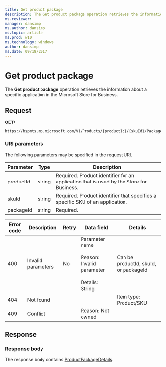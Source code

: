 ```yaml
---
title: Get product package
description: The Get product package operation retrieves the information about a specific application in the Microsoft Store for Business.
ms.reviewer: 
manager: dansimp
ms.author: dansimp
ms.topic: article
ms.prod: w10
ms.technology: windows
author: dansimp
ms.date: 09/18/2017
---
```


# Get product package

The **Get product package** operation retrieves the information about a specific application in the Microsoft Store for Business.

## Request

**GET:**

```http
https://bspmts.mp.microsoft.com/V1/Products/{productId}/{skuId}/Packages/{packageId}
```

### URI parameters

The following parameters may be specified in the request URI.

|Parameter|Type|Description|
|--- |--- |--- |
|productId|string|Required. Product identifier for an application that is used by the Store for Business.|
|skuId|string|Required. Product identifier that specifies a specific SKU of an application.|
|packageId|string|Required.|

|Error code|Description|Retry|Data field|Details|
|--- |--- |--- |--- |--- |
|400|Invalid parameters|No|Parameter name <br/> <br/>Reason: Invalid parameter <br/> <br/>Details: String|Can be productId, skuId, or packageId|
|404|Not found|||Item type: Product/SKU|
|409|Conflict||Reason: Not owned||

## Response

### Response body

The response body contains [ProductPackageDetails](data-structures-windows-store-for-business.md#productpackagedetails).

 






